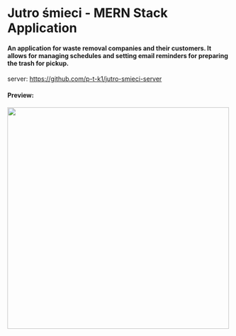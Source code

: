 # Jutro śmieci - MERN Stack Application

#### An application for waste removal companies and their customers. It allows for managing schedules and setting email reminders for preparing the trash for pickup.

server: https://github.com/p-t-k1/jutro-smieci-server

#### Preview:

<img width="500px" src="./Nagranie.gif" />
